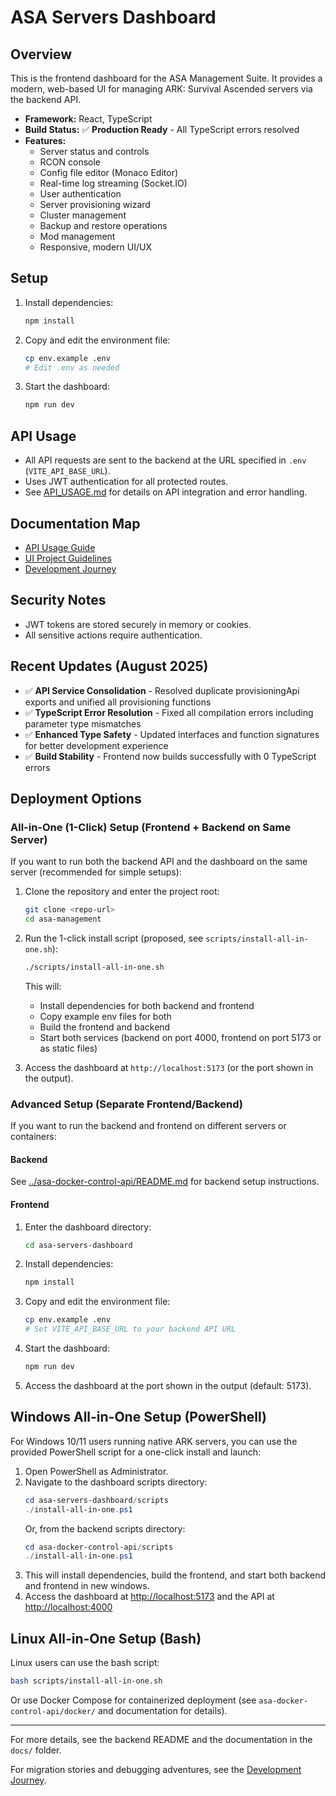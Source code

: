 # ASA Servers Dashboard

## Overview

This is the frontend dashboard for the ASA Management Suite. It provides a modern, web-based UI for managing ARK: Survival Ascended servers via the backend API.

- **Framework:** React, TypeScript
- **Build Status:** ✅ **Production Ready** - All TypeScript errors resolved
- **Features:**
  - Server status and controls
  - RCON console
  - Config file editor (Monaco Editor)
  - Real-time log streaming (Socket.IO)
  - User authentication
  - Server provisioning wizard
  - Cluster management
  - Backup and restore operations
  - Mod management
  - Responsive, modern UI/UX

## Setup

1. Install dependencies:
   ```sh
   npm install
   ```
2. Copy and edit the environment file:
   ```sh
   cp env.example .env
   # Edit .env as needed
   ```
3. Start the dashboard:
   ```sh
   npm run dev
   ```

## API Usage

- All API requests are sent to the backend at the URL specified in `.env` (`VITE_API_BASE_URL`).
- Uses JWT authentication for all protected routes.
- See [API_USAGE.md](./docs/API_USAGE.md) for details on API integration and error handling.

## Documentation Map

- [API Usage Guide](./docs/API_USAGE.md)
- [UI Project Guidelines](./docs/UI_PROJECT_GUIDELINES.md)
- [Development Journey](../development-journey/README.md)

## Security Notes
- JWT tokens are stored securely in memory or cookies.
- All sensitive actions require authentication.

## Recent Updates (August 2025)
- ✅ **API Service Consolidation** - Resolved duplicate provisioningApi exports and unified all provisioning functions
- ✅ **TypeScript Error Resolution** - Fixed all compilation errors including parameter type mismatches
- ✅ **Enhanced Type Safety** - Updated interfaces and function signatures for better development experience
- ✅ **Build Stability** - Frontend now builds successfully with 0 TypeScript errors

## Deployment Options

### All-in-One (1-Click) Setup (Frontend + Backend on Same Server)

If you want to run both the backend API and the dashboard on the same server (recommended for simple setups):

1. Clone the repository and enter the project root:
   ```sh
   git clone <repo-url>
   cd asa-management
   ```
2. Run the 1-click install script (proposed, see `scripts/install-all-in-one.sh`):
   ```sh
   ./scripts/install-all-in-one.sh
   ```
   This will:
   - Install dependencies for both backend and frontend
   - Copy example env files for both
   - Build the frontend and backend
   - Start both services (backend on port 4000, frontend on port 5173 or as static files)

3. Access the dashboard at `http://localhost:5173` (or the port shown in the output).

### Advanced Setup (Separate Frontend/Backend)

If you want to run the backend and frontend on different servers or containers:

#### Backend
See [../asa-docker-control-api/README.md](../asa-docker-control-api/README.md) for backend setup instructions.

#### Frontend
1. Enter the dashboard directory:
   ```sh
   cd asa-servers-dashboard
   ```
2. Install dependencies:
   ```sh
   npm install
   ```
3. Copy and edit the environment file:
   ```sh
   cp env.example .env
   # Set VITE_API_BASE_URL to your backend API URL
   ```
4. Start the dashboard:
   ```sh
   npm run dev
   ```
5. Access the dashboard at the port shown in the output (default: 5173).

## Windows All-in-One Setup (PowerShell)

For Windows 10/11 users running native ARK servers, you can use the provided PowerShell script for a one-click install and launch:

1. Open PowerShell as Administrator.
2. Navigate to the dashboard scripts directory:
   ```powershell
   cd asa-servers-dashboard/scripts
   ./install-all-in-one.ps1
   ```
   Or, from the backend scripts directory:
   ```powershell
   cd asa-docker-control-api/scripts
   ./install-all-in-one.ps1
   ```
3. This will install dependencies, build the frontend, and start both backend and frontend in new windows.
4. Access the dashboard at [http://localhost:5173](http://localhost:5173) and the API at [http://localhost:4000](http://localhost:4000)

## Linux All-in-One Setup (Bash)

Linux users can use the bash script:

```bash
bash scripts/install-all-in-one.sh
```

Or use Docker Compose for containerized deployment (see `asa-docker-control-api/docker/` and documentation for details).

---

For more details, see the backend README and the documentation in the `docs/` folder.

For migration stories and debugging adventures, see the [Development Journey](../development-journey/README.md).